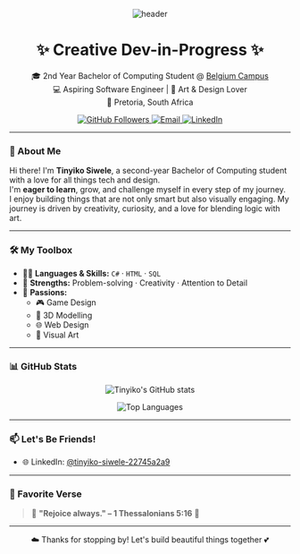 <p align="center">
  <img src="https://capsule-render.vercel.app/api?type=wavy&color=auto&height=200&section=header&text=Hi%20I'm%20Tinyiko%20Siwele!&fontSize=40&fontAlignY=35&animation=twinkling" alt="header"/>
</p>

<h1 align="center">✨ Creative Dev-in-Progress ✨</h1>

<p align="center">
  🎓 2nd Year Bachelor of Computing Student @ <a href="https://www.belgiumcampus.ac.za/">Belgium Campus</a> <br/>
  💻 Aspiring Software Engineer | 🎨 Art & Design Lover  <br/>
  📍 Pretoria, South Africa <br/>
</p>

<p align="center">
  <a href="https://github.com/tinyiko-siwele">
    <img src="https://img.shields.io/github/followers/tinyiko-siwele?label=Follow&style=social" alt="GitHub Followers">
  </a>
  <a href="mailto:tinyikolsiwele@gmail.com">
    <img src="https://img.shields.io/badge/Email-tinyikolsiwele@gmail.com-red?style=flat-square&logo=gmail&logoColor=white" alt="Email">
  </a>
  <a href="https://www.linkedin.com/in/tinyiko-siwele-22745a2a9">
    <img src="https://img.shields.io/badge/LinkedIn-Tinyiko%20Siwele-blue?style=flat-square&logo=linkedin" alt="LinkedIn">
  </a>
</p>

---

### 🌸 About Me

Hi there! I'm **Tinyiko Siwele**, a second-year Bachelor of Computing student with a love for all things tech and design.  
I'm **eager to learn**, grow, and challenge myself in every step of my journey.  
I enjoy building things that are not only smart but also visually engaging. My journey is driven by creativity, curiosity, and a love for blending logic with art.

---

### 🛠️ My Toolbox

- 👩‍💻 **Languages & Skills:** `C#` · `HTML` · `SQL`
- 🧠 **Strengths:** Problem-solving · Creativity · Attention to Detail
- 💖 **Passions:**  
  - 🎮 Game Design  
  - 🧱 3D Modelling  
  - 🌐 Web Design  
  - 🎨 Visual Art

---

### 📊 GitHub Stats

<p align="center">
  <img src="https://github-readme-stats.vercel.app/api?username=tinyiko-siwele&show_icons=true&theme=tokyonight" alt="Tinyiko's GitHub stats"/>
</p>

<p align="center">
  <img src="https://github-readme-stats.vercel.app/api/top-langs/?username=tinyiko-siwele&layout=compact&theme=tokyonight" alt="Top Languages"/>
</p>

---

### 📫 Let's Be Friends!
 
- 🌐 LinkedIn: [@tinyiko-siwele-22745a2a9](https://www.linkedin.com/in/tinyiko-siwele-22745a2a9)

---

### 🌼 Favorite Verse

> 🌟 **"Rejoice always." – 1 Thessalonians 5:16** 🌟

---

<p align="center">
  ☁️ Thanks for stopping by! Let's build beautiful things together 💕
</p>
